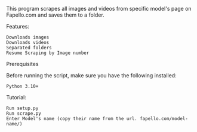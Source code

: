 This program scrapes all images and videos from specific model's page on Fapello.com and saves them to a folder.

Features:

    Downloads images
    Downloads videos
    Separated folders
    Resume Scraping by Image number

Prerequisites

Before running the script, make sure you have the following installed:

    Python 3.10+

Tutorial:

	Run setup.py
	Run scrape.py
	Enter Model's name (copy their name from the url. fapello.com/model-name/)
